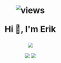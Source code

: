 <h1 align="center">
  
  ![views](https://komarev.com/ghpvc/?username=shootex)
  
  Hi 👋, I'm Erik
</h1>



<p align="center">
<picture>
<source
  srcset="https://skillicons.dev/icons?i=neovim%2Cnodejs%2Cvercel%2Cts%2Creact%2Cnextjs%2Ctailwind%2Cgraphql%2Cprisma%2Cmysql%2Cpostgresql%2Cflutter%2Cdart&theme=dark"
  media="(prefers-color-scheme: dark)"
/>
<source
  srcset="https://skillicons.dev/icons?i=neovim%2Cnodejs%2Cvercel%2Cts%2Creact%2Cnextjs%2Ctailwind%2Cgraphql%2Cprisma%2Cmysql%2Cpostgresql%2Cflutter%2Cdart&theme=light"
  media="(prefers-color-scheme: light), (prefers-color-scheme: no-preference)"
/>
<img align="center" src="https://skillicons.dev/icons?i=neovim%2Cnodejs%2Cvercel%2Cts%2Creact%2Cnextjs%2Ctailwind%2Cgraphql%2Cprisma%2Cmysql%2Cpostgresql%2Cflutter%2Cdart&theme=light" />
</picture>
<br />
<br />
<picture>
<source
  srcset="https://github-readme-stats.vercel.app/api?username=shootex&count_private=true&show_icons=true&theme=github_dark"
  media="(prefers-color-scheme: dark)"
/>
<source
  srcset="https://github-readme-stats.vercel.app/api?username=shootex&count_private=true&show_icons=true"
  media="(prefers-color-scheme: light), (prefers-color-scheme: no-preference)"
/>
<img align="center" src="https://github-readme-stats.vercel.app/api?username=shootex&count_private=true&show_icons=true" />
</picture>
<picture>
<source
  srcset="https://github-readme-stats.vercel.app/api/top-langs/?username=shootex&theme=github_dark&layout=compact&hide=dart%2Ccss%2Cjavascript%2Ccmake%2Cc%2B%2B"
  media="(prefers-color-scheme: dark)"
/>
<source
  srcset="https://github-readme-stats.vercel.app/api/top-langs/?username=shootex&layout=compact&hide=dart%2Ccss%2Cjavascript%2Ccmake%2Cc%2B%2B"
  media="(prefers-color-scheme: light), (prefers-color-scheme: no-preference)"
/>
<img align="center" src="https://github-readme-stats.vercel.app//api/top-langs/?username=shootex&layout=compact&hide=dart%2Ccss%2Cjavascript%2Ccmake%2Cc%2B%2B" />
</picture>
</p>
